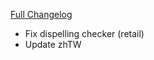 [Full Changelog](https://github.com/enderneko/Cell/compare/r160-release...ea10b9f776ada3b6fdd348f8e9b8ee40d05f4fed)

- Fix dispelling checker (retail)
- Update zhTW

